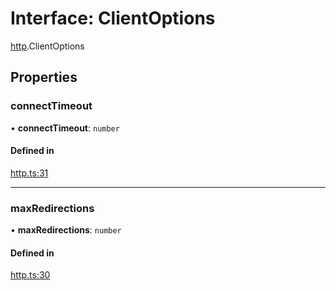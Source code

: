 # Interface: ClientOptions

[http](../modules/http.md).ClientOptions

## Properties

### connectTimeout

• **connectTimeout**: `number`

#### Defined in

[http.ts:31](https://github.com/tauri-apps/tauri/blob/25bcf2b/tooling/api/src/http.ts#L31)

___

### maxRedirections

• **maxRedirections**: `number`

#### Defined in

[http.ts:30](https://github.com/tauri-apps/tauri/blob/25bcf2b/tooling/api/src/http.ts#L30)
